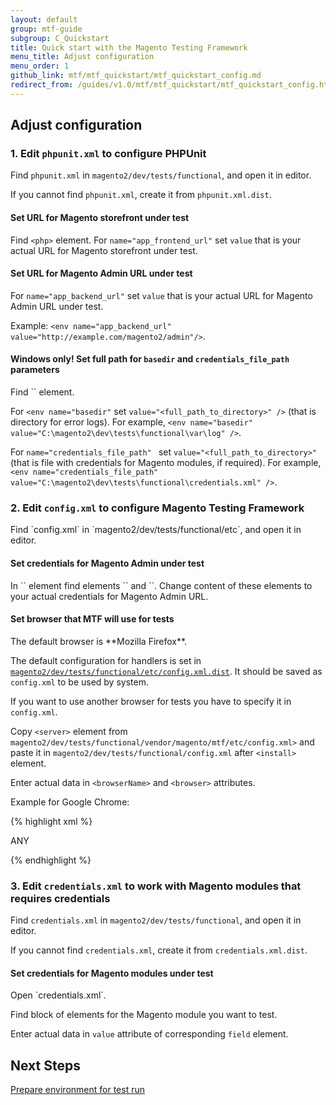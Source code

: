 ```yaml
---
layout: default
group: mtf-guide
subgroup: C_Quickstart
title: Quick start with the Magento Testing Framework
menu_title: Adjust configuration
menu_order: 1
github_link: mtf/mtf_quickstart/mtf_quickstart_config.md
redirect_from: /guides/v1.0/mtf/mtf_quickstart/mtf_quickstart_config.html
---
```

<h2 id="mtf_quickstart_config">Adjust configuration</h2>

<h3 id="mtf_quickstart_config_phpunitxml">1. Edit <code>phpunit.xml</code> to configure PHPUnit</h3>

Find `phpunit.xml` in `magento2/dev/tests/functional`, and open it in editor.

<div class="bs-callout bs-callout-info" id="info">
  <p>If you cannot find <code>phpunit.xml</code>, create it from <code>phpunit.xml.dist</code>.</p>
</div>

<h4 id="mtf_quickstart_config_phpunitxml_frontend">Set URL for Magento storefront under test</h4>

Find `<php>` element.
For `name="app_frontend_url"` set `value` that is your actual URL for Magento storefront under test.

<h4 id="mtf_quickstart_config_phpunitxml_backend">Set URL for Magento Admin URL under test</h4>

For `name="app_backend_url"` set `value` that is your actual URL for Magento Admin URL under test.

Example:
`<env name="app_backend_url" value="http://example.com/magento2/admin"/>`.

<h4 id="mtf_quickstart_config_phpunitxml_win-credent">Windows only! Set full path for <code>basedir</code> and <code>credentials_file_path</code> parameters</h4>
Find `<php>` element.

For `<env name="basedir"` set `value="<full_path_to_directory>" />` (that is directory for error logs). For example, `<env name="basedir" value="C:\magento2\dev\tests\functional\var\log" />`.

For `name="credentials_file_path" ` set `value="<full_path_to_directory>"` (that is file with credentials for Magento modules, if required). For example, `<env name="credentials_file_path" value="C:\magento2\dev\tests\functional\credentials.xml" />`.

<h3 id="mtf_quickstart_config_configxml">2. Edit <code>config.xml</code> to configure Magento Testing Framework</h3>
Find `config.xml` in `magento2/dev/tests/functional/etc`, and open it in editor.

<h4 id="mtf_quickstart_config_configxml_credent-backend">Set credentials for Magento Admin under test</h4>
In `<application>` element find elements `<backendLogin>` and `<backendPassword>`. Change content of these elements to your actual credentials for Magento Admin URL.

<h4 id="mtf_quickstart_config_configxml_browser">Set browser that MTF will use for tests</h4>
The default browser is **Mozilla Firefox**.

<div class="bs-callout bs-callout-info" id="info">
  <p>The default configuration for handlers is set in <a href="{{site.mage2000url}}dev/tests/functional/etc/config.xml.dist"><code>magento2/dev/tests/functional/etc/config.xml.dist</code></a>. It should be saved as <code>config.xml</code> to be used by system.</p>
</div>

If you want to use another browser for tests you have to specify it in `config.xml`.

Copy `<server>` element from `magento2/dev/tests/functional/vendor/magento/mtf/etc/config.xml>` and paste it in `magento2/dev/tests/functional/config.xml` after `<install>` element.

Enter actual data in `<browserName>` and `<browser>` attributes.

Example for Google Chrome:

{% highlight xml %}

<server>
<item name="selenium"
      type="default"
      browser="Google Chrome"
      browserName="chrome"
      host="localhost"
      port="4444"
      seleniumServerRequestsTimeout="90"
      sessionStrategy="shared">
    <desiredCapabilities>
        <platform>ANY</platform>
    </desiredCapabilities>
</item>
</server>

{% endhighlight %}


<h3 id="mtf_quickstart_config_credentialsxml">3. Edit <code>credentials.xml</code> to work with Magento modules that requires credentials</h3>

Find `credentials.xml` in `magento2/dev/tests/functional`, and open it in editor.

<div class="bs-callout bs-callout-info" id="info">
  <p>If you cannot find <code>credentials.xml</code>, create it from <code>credentials.xml.dist</code>.</p>
</div>

<h4 id="mtf_quickstart_config_credentialsxml-set">Set credentials for Magento modules under test</h4>
Open `credentials.xml`.

Find block of elements for the Magento module you want to test.

Enter actual data in `value` attribute of corresponding `field` element.

<h2 id="mtf_install_pre">Next Steps</h2> <a href="{{ site.gdeurl }}mtf/mtf_quickstart/mtf_quickstart_environmemt.html">Prepare environment for test run</a>
